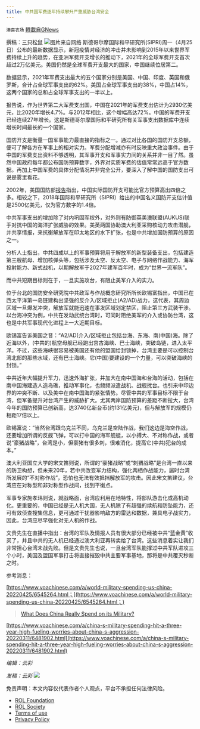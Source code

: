 ```yaml
---
title: 中共国军费逐年持续攀升严重威胁台湾安全
---
```

`澳喜农场` [轉載自GNews](https://gnews.org/zh-hans/2415635/)

撰稿：三只松鼠
 ![](https://assets.gnews.org/wp-content/uploads/2022/04/Slide1-30.jpg)图片来自网络 
斯德哥尔摩国际和平研究所(SIPRI)周一（4月25日）公布的最新数据显示，新冠疫情对经济的冲击并未影响到2015年以来世界军费持续上升的趋势，在亚洲军费开支增长的推动下，2021年的全球军费开支首次超过2万亿美元。美国仍然是全球军费开支最大的国家，中国继续位居第二。
 
数据显示，2021年军费支出最大的五个国家分别是美国、中国、印度、英国和俄罗斯，合计占全球军事支出的62%。美国占全球军事支出的38%，中国占14%，这两个国家的总和占全球军事支出的一半以上。
 
报告说，作为世界第二大军费支出国，中国在2021年的军费支出估计为2930亿美元，比2020年增长4.7%。与2012年相比，这个增幅高达72%。中国的军费开支已经连续27年增长。这是斯德哥尔摩国际和平研究所有关军事支出数据库中连续增长时间最长的一个国家。
 
国防开支是衡量一国军事能力最直接的指标之一。通过对比各国的国防开支总额，便可了解各方在军事上的相对实力。军费分配增减亦有时反映重大政治事件。由于中国的军费支出资料不够透明，其军事开支和军事实力间的关系并非一目了然。虽然中国政府每年都公布国防预算数字，外界对实质军费的估值常常远高于官方数据。再加上中国军费的具体分配情况并非完全公开，要深入了解中国的国防支出可说是雾里看花。
 
2002年，美国国防部[报告](https://archive.defense.gov/news/Jul2002/d20020712china.pdf)指出，中国实际国防开支可能比官方预算高出四倍之多。相较之下，2018年国际和平研究所（SIPRI）给出的中国名义国防开支估计值是2500亿美元，仅为官方数字的1.4倍。
 
中共军事支出的增加除了对内巩固军权外，对外则有防御英美澳联盟(AUKUS)联手对抗中国的海洋扩张威胁的效果。美英两国协助澳大利亚采购核动力攻击潜舰，并共享情报，来抗衡解放军在印太地区的水下扩张，也是中共增加国防预算的原因之一。
 
分析人士指出，中共四成以上的军事预算将用于解放军的新型装备支出，包括建造第三艘航母、增加核弹头等，包括涉及太空、反太空、电子与网络作战能力、海军投射能力、新式战机，以期解放军于2027年建军百年时，成为“世界一流军队”。
 
而中共短期目标则在于，一旦实施攻台，有阻止美军介入的实力。
 
位于台北的国防安全研究院中共政军与作战概念研究所所长欧锡富指出，中国已在西太平洋第一岛链建构出坚强的反介入/区域拒止(A2/AD)战力，这代表，其周边区域一旦爆发冲突，解放军就能迅速在事发区域划定禁区，阻止第三方武装干涉。以台海冲突为例，中共在发动武统台湾时，可同时阻绝美军的介入或协防台湾，这也是中共军事现代化进程上一大近期目标。
 
欧锡富告诉美国之音：“A2/AD(介入/区域拒止包括台海、东海、南(中国)海。除了近海以外，(中共的)航空母舰已经跑出宫古海峡、巴士海峡，突破岛链，进入太平洋。不过，这些海峡很容易被美国还有他的盟国给封锁掉，台湾主要是可以控制台湾北部的那些水域，还有巴士海峡。它(中国)要建设的一个力量，可以突破海峡的封锁。”
 
中共近年大幅提升军力，迅速外海扩张，并加大在南中国海和台海的活动，包括在南中国海建造人造岛礁，推动军事化，也频频派遣战机、战舰扰台。也引来中印边界的冲突不断、以及美中在南中国海的紧张情势。尽管中共的军事目标不限于台湾，但军备提升对台湾产生的威胁扩大。尤其两岸国防预算的差距不断拉大，台湾今年的国防预算已创新高，达3740亿新台币(约131亿美元)，但与解放军的规模仍相距17倍以上。
 
欧锡富说：“当然台湾跟乌克兰不同，乌克兰是空陆作战，我们这边是海空作战，还要增加所谓的反舰飞弹，可以打中国的海军舰艇，以小搏大、不对称作战，或者说“豪猪战略”，台湾是小，但豪猪有很多刺，很难消化，提高它(中共)犯台的成本。”
 
澳大利亚国立大学的宋文笛则说，所谓的“豪猪战略”或“刺猬战略”是台湾一直以来的防卫构想，但未来20年，若中共改变军力结构，强化两栖作战能力，届时台湾所发展的“不对称作战”，恐怕也无法有效抵挡解放军的攻击。因此宋文笛建议，台湾应在对称型和非对称型作战间，找到平衡点。
 
军事专家施孝玮则说，就战略面，台湾应利用在地特性，将部队游击化或高机动化。更重要的，中国已经是无人机大国，无人机除了有超强的续航和防坠能力，还可有效侦查搜集信息，更可通过干扰器影响敌方的雷达和数据，兼具电子战实力，因此，台湾应尽早强化对无人机的作战。
 
文贵先生在直播中指出：台湾的军队及情报人员有很大部分已经被中共“蓝金黄”收买了，并且中共的无人机已经通过澳大利亚再转卖给了台湾。这些消息着实让我们非常担心台湾未战先败。但是文贵先生也说，一旦台湾军队能撑过中共军队进攻三个小时，美国及盟国军事打击将直接摧毁中共主要军事基地，那将是中共覆灭秒断之时。
 
参考消息：
 
[https://www.voachinese.com/a/world-military-spending-us-china-20220425/6545264.html；](https://www.voachinese.com/a/world-military-spending-us-china-20220425/6545264.html；)

> [What Does China Really Spend on its Military?](https://chinapower.csis.org/military-spending/)

[https://www.voachinese.com/a/china-s-military-spending-hit-a-three-year-high-fueling-worries-about-china-s-aggression-20220311/6481902.html](https://www.voachinese.com/a/china-s-military-spending-hit-a-three-year-high-fueling-worries-about-china-s-aggression-20220311/6481902.html)

*编辑：云彩*
 
*发稿：云彩*
 ![](https://assets.gnews.org/wp-content/uploads/2022/04/HA-4.jpg) 

免责声明：本文内容仅代表作者个人观点，平台不承担任何法律风险。
  
- [ROL Foundation](https://rolfoundation.org/)
- [ROL Society](https://rolsociety.org/)
- [Terms of use](https://gnews.org/terms-of-use-3/)
- [Privacy Policy](https://gnews.org/privacy-policy/)
